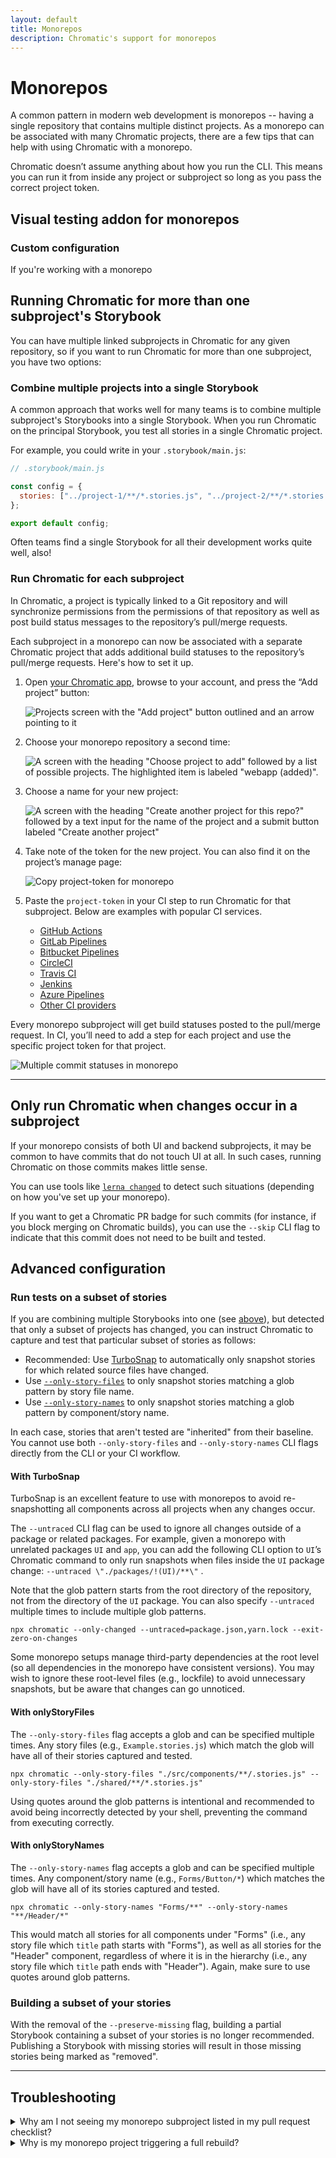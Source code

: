 ```yaml
---
layout: default
title: Monorepos
description: Chromatic's support for monorepos
---
```


# Monorepos

A common pattern in modern web development is monorepos -- having a single repository that contains multiple distinct projects. As a monorepo can be associated with many Chromatic projects, there are a few tips that can help with using Chromatic with a monorepo.

Chromatic doesn’t assume anything about how you run the CLI. This means you can run it from inside any project or subproject so long as you pass the correct project token.



## Visual testing addon for monorepos 


### Custom configuration

If you're working with a monorepo






## Running Chromatic for more than one subproject's Storybook

You can have multiple linked subprojects in Chromatic for any given repository, so if you want to run Chromatic for more than one subproject, you have two options:

### Combine multiple projects into a single Storybook

A common approach that works well for many teams is to combine multiple subproject's Storybooks into a single Storybook. When you run Chromatic on the principal Storybook, you test all stories in a single Chromatic project.

For example, you could write in your `.storybook/main.js`:

```js
// .storybook/main.js

const config = {
  stories: ["../project-1/**/*.stories.js", "../project-2/**/*.stories.js"],
};

export default config;
```

Often teams find a single Storybook for all their development works quite well, also!

### Run Chromatic for each subproject

In Chromatic, a project is typically linked to a Git repository and will synchronize permissions from the permissions of that repository as well as post build status messages to the repository’s pull/merge requests.

Each subproject in a monorepo can now be associated with a separate Chromatic project that adds additional build statuses to the repository’s pull/merge requests. Here's how to set it up.

1. Open [your Chromatic app](http://chromatic.com/start), browse to your account, and press the “Add project” button:

   ![Projects screen with the "Add project" button outlined and an arrow pointing to it](img/monorepo-add-project.jpg)

2. Choose your monorepo repository a second time:

   ![A screen with the heading "Choose project to add" followed by a list of possible projects. The highlighted item is labeled "webapp (added)".](img/monorepo-choose-project.jpg)

3. Choose a name for your new project:

   ![A screen with the heading "Create another project for this repo?" followed by a text input for the name of the project and a submit button labeled "Create another project"](img/monorepo-create-second-project.jpg)

4. Take note of the token for the new project. You can also find it on the project’s manage page:

   ![Copy project-token for monorepo](img/monorepo-copy-project-token.png)

5. Paste the `project-token` in your CI step to run Chromatic for that subproject. Below are examples with popular CI services.
   - [GitHub Actions](github-actions#run-chromatic-on-monorepos)
   - [GitLab Pipelines](gitlab#run-chromatic-on-monorepos)
   - [Bitbucket Pipelines](bitbucket-pipelines#run-chromatic-on-monorepos)
   - [CircleCI](circleci#run-chromatic-on-monorepos)
   - [Travis CI](travisci#run-chromatic-on-monorepos)
   - [Jenkins](jenkins#run-chromatic-on-monorepos)
   - [Azure Pipelines](azure-pipelines#run-chromatic-on-monorepos)
   - [Other CI providers](custom-ci-provider#run-chromatic-on-monorepos)

Every monorepo subproject will get build statuses posted to the pull/merge request. In CI, you’ll need to add a step for each project and use the specific project token for that project.

![Multiple commit statuses in monorepo](img/monorepo-commit-status.png)

---

## Only run Chromatic when changes occur in a subproject

If your monorepo consists of both UI and backend subprojects, it may be common to have commits that do not touch UI at all. In such cases, running Chromatic on those commits makes little sense.

You can use tools like [`lerna changed`](https://github.com/lerna/lerna/tree/master/commands/changed#readme) to detect such situations (depending on how you've set up your monorepo).

If you want to get a Chromatic PR badge for such commits (for instance, if you block merging on Chromatic builds), you can use the `--skip` CLI flag to indicate that this commit does not need to be built and tested.

## Advanced configuration

### Run tests on a subset of stories

If you are combining multiple Storybooks into one (see [above](#combine-multiple-projects-into-a-single-storybook)), but detected that only a subset of projects has changed, you can instruct Chromatic to capture and test that particular subset of stories as follows:

- Recommended: Use [TurboSnap](turbosnap) to automatically only snapshot stories for which related source files have changed.
- Use [`--only-story-files`](cli#chromatic-options) to only snapshot stories matching a glob pattern by story file name.
- Use [`--only-story-names`](cli#chromatic-options) to only snapshot stories matching a glob pattern by component/story name.

In each case, stories that aren't tested are "inherited" from their baseline. You cannot use both `--only-story-files` and `--only-story-names` CLI flags directly from the CLI or your CI workflow.

#### With TurboSnap

TurboSnap is an excellent feature to use with monorepos to avoid re-snapshotting all components across all projects when any changes occur.

The `--untraced` CLI flag can be used to ignore all changes outside of a package or related packages. For example, given a monorepo with unrelated packages `UI` and `app`, you can add the following CLI option to `UI`’s Chromatic command to only run snapshots when files inside the `UI` package change: `--untraced \"./packages/!(UI)/**\"` .

Note that the glob pattern starts from the root directory of the repository, not from the directory of the `UI` package. You can also specify `--untraced` multiple times to include multiple glob patterns.

```shell
npx chromatic --only-changed --untraced=package.json,yarn.lock --exit-zero-on-changes
```

Some monorepo setups manage third-party dependencies at the root level (so all dependencies in the monorepo have consistent versions). You may wish to ignore these root-level files (e.g., lockfile) to avoid unnecessary snapshots, but be aware that changes can go unnoticed.

#### With onlyStoryFiles

The `--only-story-files` flag accepts a glob and can be specified multiple times. Any story files (e.g., `Example.stories.js`) which match the glob will have all of their stories captured and tested.

```shell
npx chromatic --only-story-files "./src/components/**/.stories.js" --only-story-files "./shared/**/*.stories.js"
```

<div class="aside">
Using quotes around the glob patterns is intentional and recommended to avoid being incorrectly detected by your shell, preventing the command from executing correctly.
</div>

#### With onlyStoryNames

The `--only-story-names` flag accepts a glob and can be specified multiple times. Any component/story name (e.g., `Forms/Button/*`) which matches the glob will have all of its stories captured and tested.

```shell
npx chromatic --only-story-names "Forms/**" --only-story-names "**/Header/*"
```

This would match all stories for all components under "Forms" (i.e., any story file which `title` path starts with "Forms"), as well as all stories for the "Header" component, regardless of where it is in the hierarchy (i.e., any story file which `title` path ends with "Header"). Again, make sure to use quotes around glob patterns.

### Building a subset of your stories

With the removal of the `--preserve-missing` flag, building a partial Storybook containing a subset of your stories is no longer recommended. Publishing a Storybook with missing stories will result in those missing stories being marked as "removed".

---

## Troubleshooting

<details>
<summary>Why am I not seeing my monorepo subproject listed in my pull request checklist?</summary>

When using an existing project that is part of the monorepo and [requiring PR checks](ci#pull-request-checks) for merging, you will need to remove and re-add them within your Git provider as the name linked to the check will have changed. It also applies if a subproject is renamed.

</details>

<details>
<summary>Why is my monorepo project triggering a full rebuild?</summary>

If TurboSnap is enabled inside a monorepo project, [file changes](turbosnap#full-rebuilds) that impact one package will automatically trigger a full rebuild on all related projects when running Chromatic. Read more about how to ignore changes in unrelated packages [above](#with-turbosnap).

</details>
